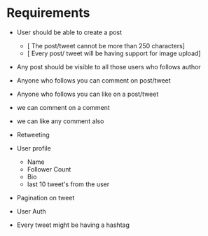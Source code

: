 # Requirements

- User should be able to create a post

  - [ The post/tweet cannot be more than 250 characters]
  - [ Every post/ tweet will be having support for image upload]

- Any post should be visible to all those users who follows author
- Anyone who follows you can comment on post/tweet
- Anyone who follows you can like on a post/tweet
- we can comment on a comment
- we can like any comment also
- Retweeting

- User profile

  - Name
  - Follower Count
  - Bio
  - last 10 tweet's from the user

- Pagination on tweet
- User Auth
- Every tweet might be having a hashtag
